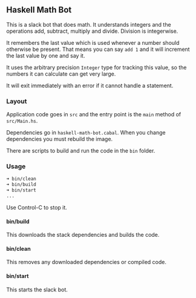 Haskell Math Bot
----------------

This is a slack bot that does math. It understands integers and the operations
add, subtract, multiply and divide. Division is integerwise.

It remembers the last value which is used whenever a number should otherwise be
present. That means you can say `add 1` and it will increment the last value by
one and say it.

It uses the arbitrary precision `Integer` type for tracking this value, so the
numbers it can calculate can get very large.

It will exit immediately with an error if it cannot handle a statement.

### Layout

Application code goes in `src` and the entry point is the `main` method of `src/Main.hs`.

Dependencies go in `haskell-math-bot.cabal`. When you change dependencies you must rebuild the image.

There are scripts to build and run the code in the `bin` folder.

### Usage

```bash
➜ bin/clean
➜ bin/build
➜ bin/start
...
```

Use Control-C to stop it.

#### bin/build

This downloads the stack dependencies and builds the code.

#### bin/clean

This removes any downloaded dependencies or compiled code.

#### bin/start

This starts the slack bot.
